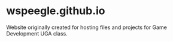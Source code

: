 # wspeegle.github.io
Website originally created for hosting files and projects for Game Development UGA class.
